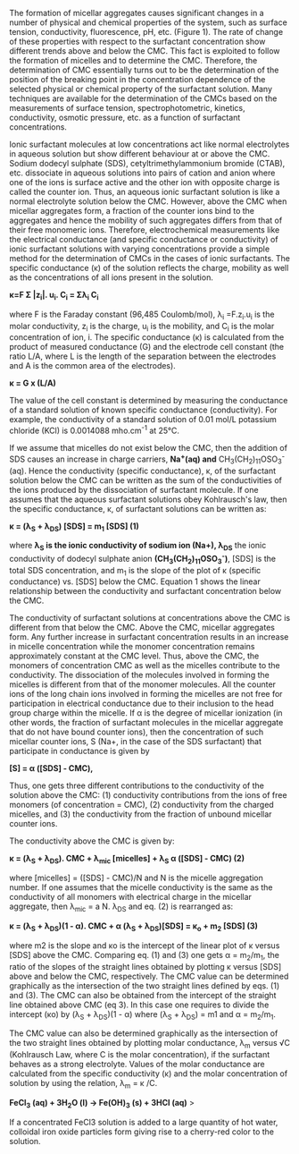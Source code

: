The formation of micellar aggregates causes significant changes in a number of physical and chemical properties of the system, such as surface tension, conductivity, fluorescence, pH, etc. (Figure 1). The rate of change of these properties with respect to the surfactant concentration show different trends above and below the CMC. This fact is exploited to follow the formation of micelles and to determine the CMC. Therefore, the determination of CMC essentially turns out to be the determination of the position of the breaking point in the concentration dependence of the selected physical or chemical property of the surfactant solution. Many techniques are available for the determination of the CMCs based on the measurements of surface tension, spectrophotometric, kinetics, conductivity, osmotic pressure, etc. as a function of surfactant concentrations.  

Ionic surfactant molecules at low concentrations act like normal electrolytes in aqueous solution but show different behaviour at or above the CMC. Sodium dodecyl sulphate (SDS), cetyltrimethylammonium bromide (CTAB), etc. dissociate in aqueous solutions into pairs of cation and anion where one of the ions is surface active and the other ion with opposite charge is called the counter ion. Thus, an aqueous ionic surfactant solution is like a normal electrolyte solution below the CMC. However, above the CMC when micellar aggregates form, a fraction of the counter ions bind to the aggregates and hence the mobility of such aggregates differs from that of their free monomeric ions. Therefore, electrochemical measurements like the electrical conductance (and specific conductance or conductivity) of ionic surfactant solutions with varying concentrations provide a simple method for the determination of CMCs in the cases of ionic surfactants. The specific conductance (κ) of the solution reflects the charge, mobility as well as the concentrations of all ions present in the solution.  

**κ=F Σ |z<sub>i</sub>|. u<sub>i</sub>. C<sub>i</sub> = Σλ<sub>i</sub> C<sub>i</sub>**

where F is the Faraday constant (96,485 Coulomb/mol), λ<sub>i</sub> =F.z<sub>i</sub>.u<sub>i</sub> is the molar conductivity, z<sub>i</sub> is the charge, u<sub>i</sub> is the mobility, and C<sub>i</sub> is the molar concentration of ion, i. The specific conductance (κ) is calculated from the product of measured conductance (G) and the electrode cell constant (the ratio L/A, where L is the length of the separation between the electrodes and A is the common area of the electrodes).  

**κ = G x (L/A)**

The value of the cell constant is determined by measuring the conductance of a standard solution of known specific conductance (conductivity). For example, the conductivity of a standard solution of 0.01 mol/L potassium chloride (KCl) is 0.0014088 mho.cm<sup>-1</sup> at 25°C.  

If we assume that micelles do not exist below the CMC, then the addition of SDS causes an increase in charge carriers, **Na<sup>+</sup>(aq) and** CH<sub>3</sub>(CH<sub>2</sub>)<sub>11</sub>OSO<sub>3</sub><sup>-</sup>(aq). Hence the conductivity (specific conductance), κ, of the surfactant solution below the CMC can be written as the sum of the conductivities of the ions produced by the dissociation of surfactant molecule. If one assumes that the aqueous surfactant solutions obey Kohlrausch's law, then the specific conductance, κ, of surfactant solutions can be written as:   

**κ = (λ<sub>S</sub> + λ<sub>DS</sub>) [SDS] = m<sub>1</sub> [SDS] (1)**

where **λ<sub>S</sub> is the ionic conductivity of sodium ion (Na<subp>+</sup>), λ<sub>DS</sub>** the ionic conductivity of dodecyl sulphate anion **(CH<sub>3</sub>(CH<sub>2</sub>)<sub>11</sub>OSO<sub>3</sub><sup>-</sup>)**, [SDS] is the total SDS concentration, and m<sub>1</sub> is the slope of the plot of κ (specific conductance) vs. [SDS] below the CMC. Equation 1 shows the linear relationship between the conductivity and surfactant concentration below the CMC.  

The conductivity of surfactant solutions at concentrations above the CMC is different from that below the CMC. Above the CMC, micellar aggregates form. Any further increase in surfactant concentration results in an increase in micelle concentration while the monomer concentration remains approximately constant at the CMC level. Thus, above the CMC, the monomers of concentration CMC as well as the micelles contribute to the conductivity. The dissociation of the molecules involved in forming the micelles is different from that of the monomer molecules. All the counter ions of the long chain ions involved in forming the micelles are not free for participation in electrical conductance due to their inclusion to the head group charge within the micelle. If α is the degree of micellar ionization (in other words, the fraction of surfactant molecules in the micellar aggregate that do not have bound counter ions), then the concentration of such micellar counter ions, S (Na+, in the case of the SDS surfactant) that participate in conductance is given by  

**[S] = α ([SDS] - CMC),**

Thus, one gets three different contributions to the conductivity of the solution above the CMC: (1) conductivity contributions from the ions of free monomers (of concentration = CMC), (2) conductivity from the charged micelles, and (3) the conductivity from the fraction of unbound micellar counter ions.  

The conductivity above the CMC is given by:  

**κ = (λ<sub>S</sub> + λ<sub>DS</sub>). CMC + λ<sub>mic</sub> [micelles] + λ<sub>S</sub> α ([SDS] - CMC) (2)**  

where [micelles] = ([SDS] - CMC)/N and N is the micelle aggregation number. If one assumes that the micelle conductivity is the same as the conductivity of all monomers with electrical charge in the micellar aggregate, then λ<sub>mic</sub> = a N. λ<sub>DS</sub> and eq. (2) is rearranged as:  

**κ = (λ<sub>S</sub> + λ<sub>DS</sub>)(1 - α). CMC + α (λ<sub>S</sub> + λ<sub>DS</sub>)[SDS] = κ<sub>o</sub> + m<sub>2</sub> [SDS] (3)**  

where m2 is the slope and κo is the intercept of the linear plot of κ versus [SDS] above the CMC. Comparing eq. (1) and (3) one gets α = m<sub>2</sub>/m<sub>1</sub>, the ratio of the slopes of the straight lines obtained by plotting κ versus [SDS] above and below the CMC, respectively. The CMC value can be determined graphically as the intersection of the two straight lines defined by eqs. (1) and (3). The CMC can also be obtained from the intercept of the straight line obtained above CMC (eq 3). In this case one requires to divide the intercept (κo) by (λ<sub>S</sub> + λ<sub>DS</sub>)(1 - α) where (λ<sub>S</sub> + λ<sub>DS</sub>) = m1 and α = m<sub>2</sub>/m<sub>1</sub>.  

The CMC value can also be determined graphically as the intersection of the two straight lines obtained by plotting molar conductance, λ<sub>m</sub> versus √C (Kohlrausch Law, where C is the molar concentration), if the surfactant behaves as a strong electrolyte. Values of the molar conductance are calculated from the specific conductivity (κ) and the molar concentration of solution by using the relation, λ<sub>m</sub> = κ /C.  

**FeCl<sub>3</sub> (aq) + 3H<sub>2</sub>O (l) → Fe(OH)<sub>3</sub> (s) + 3HCl (aq)**  >

If a concentrated FeCl3 solution is added to a large quantity of hot water, colloidal iron oxide particles form giving rise to a cherry-red color to the solution.  

